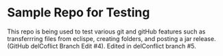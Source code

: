 # Sample Repo for Testing
This repo is being used to test various git and gitHub features such as transferrring files from eclispe, creating folders, and posting a jar release. (GitHub delCoflict Branch Edit #4). Edited in delConflict branch #5.
